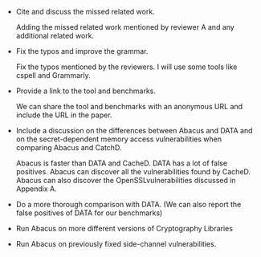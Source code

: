 
- Cite and discuss the missed related work.

   Adding the missed related work mentioned by reviewer A and any additional related work.



-  Fix the typos and improve the grammar.

   Fix the typos mentioned by the reviewers. I will use some tools like cspell and Grammarly.



- Provide a link to the tool and benchmarks.

  We can share the tool and benchmarks with an anonymous URL and include the URL in the paper.



- Include a discussion on the differences between Abacus and DATA and on the secret-dependent memory access vulnerabilities when comparing Abacus and CatchD.

  Abacus is faster than DATA and CacheD.
  DATA has a lot of false positives.
  Abacus can discover all the vulnerabilities found by CacheD. Abacus can also discover the OpenSSLvulnerabilities discussed in Appendix A.

- Do a more thorough comparison with DATA. (We can also report the false positives of DATA for our benchmarks)

- Run Abacus on more different versions of Cryptography Libraries

-  Run Abacus on previously fixed side-channel vulnerabilities.


